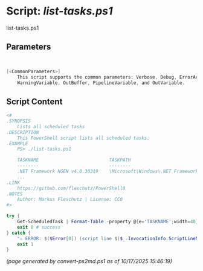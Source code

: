 Script: *list-tasks.ps1*
========================

list-tasks.ps1 


Parameters
----------
```powershell


[<CommonParameters>]
    This script supports the common parameters: Verbose, Debug, ErrorAction, ErrorVariable, WarningAction, 
    WarningVariable, OutBuffer, PipelineVariable, and OutVariable.
```

Script Content
--------------
```powershell
<#
.SYNOPSIS
	Lists all scheduled tasks
.DESCRIPTION
	This PowerShell script lists all scheduled tasks.
.EXAMPLE
	PS> ./list-tasks.ps1

	TASKNAME                          TASKPATH                             STATE           
	--------                          --------                             -----
	.NET Framework NGEN v4.0.30319    \Microsoft\Windows\.NET Framework\   Ready      
	...
.LINK
	https://github.com/fleschutz/PowerShell0
.NOTES
	Author: Markus Fleschutz | License: CC0
#>

try {
	Get-ScheduledTask | Format-Table -property @{e='TASKNAME';width=40},@{e='TASKPATH';width=55},@{e='STATE';width=10}
	exit 0 # success
} catch {
	"⚠️ ERROR: $($Error[0]) (script line $($_.InvocationInfo.ScriptLineNumber))"
	exit 1
}
```

*(page generated by convert-ps2md.ps1 as of 10/17/2025 15:46:19)*
